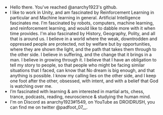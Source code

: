 - Hello there. You've reached @anarchy1923's github. 
- I like to work in Unity, and am fascinated by Reinforcement Learning in particular and Machine learning in general. Artificial Intelligence fascinates me. I'm fascinated by robots, computers, machine learning, and reinforcement learning, and would like to dabble more with it when time provides. I'm also fascinated by History, Geography, Polity, and all that is around us. I believe in a world where the weak, downtrodden and oppressed people are protected, not by welfare but by opportunities, where they are shown the light, and the path that takes them through to the other side. I believe in suffering, and the change that it brings in a man. I believe in growing through it. I believe that I have an obligation to tell my story to people, so that people who might be facing similar situations that I faced, can know that No dream is big enough, and that anything is possible. I know my calling lies on the other side, and I keep one foot after the other, obsessed, with intent, and with a belief that God is watching over me. 
- I’m fascinated with learning & am interested in martial arts, chess, trance, podcasts, reading, neuroscience & studying the human mind. 
- I'm on Discord as anarchy1923#1549, on YouTube as DROIDRUSH, you can find me on twitter @padfoot_07__. 

<!---
anarchy1923/anarchy1923 is a ✨ special ✨ repository because its `README.md` (this file) appears on your GitHub profile.
You can click the Preview link to take a look at your changes.
--->
